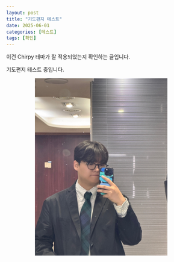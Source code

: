 ```yaml
---
layout: post
title: "기도편지 테스트"
date: 2025-06-01
categories: [테스트]
tags: [확인]
---
```

이건 Chirpy 테마가 잘 적용되었는지 확인하는 글입니다.  


기도편지 테스트 중입니다. 

<p align="center">
  <img src="/assets/img/2025-06-01/IMG_6599.jpeg" alt="기도편지 이미지" width="70%">
</p>
